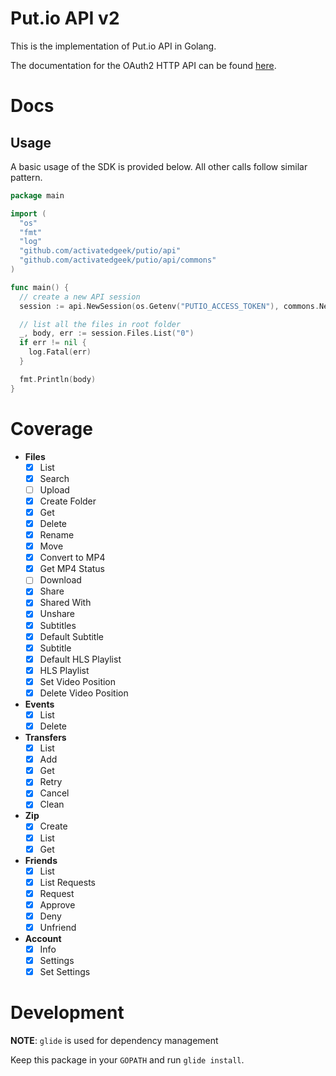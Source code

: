 # Put.io API v2

This is the implementation of Put.io API in Golang.

The documentation for the OAuth2 HTTP API can be found [here](https://api.put.io/v2/docs/gettingstarted.html).

# Docs

## Usage

A basic usage of the SDK is provided below. All other calls follow similar pattern.

```go
package main

import (
  "os"
  "fmt"
  "log"
  "github.com/activatedgeek/putio/api"
  "github.com/activatedgeek/putio/api/commons"
)

func main() {
  // create a new API session
  session := api.NewSession(os.Getenv("PUTIO_ACCESS_TOKEN"), commons.NewEmptyConfig())

  // list all the files in root folder
  _, body, err := session.Files.List("0")
  if err != nil {
    log.Fatal(err)
  }

  fmt.Println(body)
}
```

# Coverage

* **Files**
  - [x] List
  - [x] Search
  - [ ] Upload
  - [x] Create Folder
  - [x] Get
  - [x] Delete
  - [x] Rename
  - [x] Move
  - [x] Convert to MP4
  - [x] Get MP4 Status
  - [ ] Download
  - [x] Share
  - [x] Shared With
  - [x] Unshare
  - [x] Subtitles
  - [x] Default Subtitle
  - [x] Subtitle
  - [x] Default HLS Playlist
  - [x] HLS Playlist
  - [x] Set Video Position
  - [x] Delete Video Position

* **Events**
  - [x] List
  - [x] Delete

* **Transfers**
  - [x] List
  - [x] Add
  - [x] Get
  - [x] Retry
  - [x] Cancel
  - [x] Clean

* **Zip**
  - [x] Create
  - [x] List
  - [x] Get

* **Friends**
  - [x] List
  - [x] List Requests
  - [x] Request
  - [x] Approve
  - [x] Deny
  - [x] Unfriend

* **Account**
  - [x] Info
  - [x] Settings
  - [x] Set Settings

# Development

**NOTE**: `glide` is used for dependency management

Keep this package in your `GOPATH` and run `glide install`.
